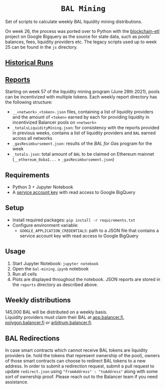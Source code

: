 <h1 align=center><code>BAL Mining</code></h1>

Set of scripts to calculate weekly BAL liquidity mining distributions. 

On week 26, the process was ported over to Python with the [blockchain-etl](https://github.com/blockchain-etl/) project on Google Bigquery as the  source for state data, such as pools' balances, fees, liquidity providers etc. The legacy scripts used up to week 25 can be found in the `js` directory.

## [Historical Runs](https://github.com/balancer-labs/bal-mining-scripts/blob/aca467d/README.md#historical-runs)

## [Reports](https://github.com/balancer-labs/bal-mining-scripts/tree/master/reports)
Starting on week 57 of the liquidity mining program (June 28th 2021), pools can be incentivized with multiple tokens. Each weekly report directory has the following structure:  
* `__<network>_<token>.json` files, containing a list of liquidity providers and the amount of `<token>` earned by each for providing liquidity in incentivized Balancer pools on `<network>`
* `_totalsLiquidityMining.json`: for consistency with the reports provided in previous weeks, contains a list of liquidity providers and `BAL` earned across all networks
* `_gasResimbursement.json`: results of the _BAL for Gas_ program for the week
* `_totals.json`: total amount of `BAL` to be claimed on Ethereum mainnet (`__ethereum_0xba1...` + `_gasResimbursement.json`)

## Requirements
* Python 3 + Jupyter Notebook
* A [service account key](https://cloud.google.com/iam/docs/creating-managing-service-account-keys#iam-service-account-keys-create-console) with read access to Google BigQuery

## Setup
* Install required packages: `pip install -r requirements.txt`
* Configure environment variable:
  * `GOOGLE_APPLICATION_CREDENTIALS`: path to a JSON file that contains a service account key with read access to Google BigQuery

## Usage
1. Start Jupyter Notebook: `jupyter notebook`  
1. Open the `bal-mining.ipynb` notebook   
1. Run all cells
2. Plots are displayed throughout the notebook. JSON reports are stored in the `reports` directory as described above.

## Weekly distributions

145,000 BAL will be distributed on a weekly basis.  
Liquidity providers must claim their BAL at [app.balancer.fi](https://app.balancer.fi/),  [polygon.balancer.fi](https://polygon.balancer.fi/) or  [arbitrum.balancer.fi](https://arbitrum.balancer.fi/). 

## BAL Redirections

In case smart contracts which cannot receive BAL tokens are liquidity providers (ie. hold the tokens that represent ownership of the pool), owners of those smart contracts can choose to redirect BAL tokens to a new address. In order to submit a redirection request, submit a pull request to update `redirect.json` using `"fromAddress" : "toAddress"` along with some sort of ownership proof. Please reach out to the Balancer team if you need assistance.
